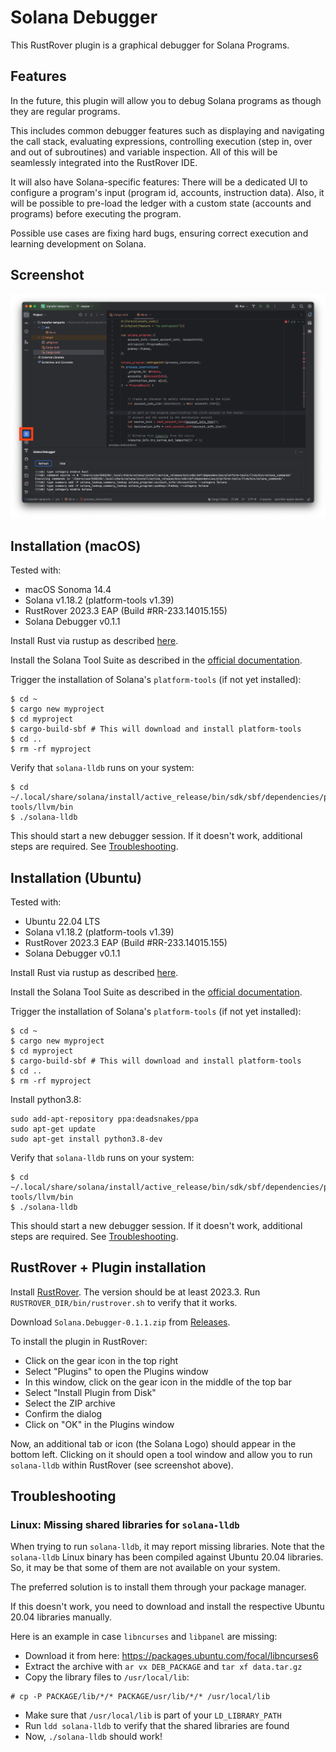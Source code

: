 # Solana Debugger

<!-- Plugin description -->
This RustRover plugin is a graphical debugger for Solana Programs.
<!-- Plugin description end -->

## Features

In the future, this plugin will allow you to debug Solana programs as though they are regular programs.

This includes common debugger features such as displaying and navigating the call stack, evaluating expressions, controlling execution (step in, over and out of subroutines) and variable inspection. All of this will be seamlessly integrated into the RustRover IDE.

It will also have Solana-specific features: There will be a dedicated UI to configure a program's input (program id, accounts, instruction data). Also, it will be possible to pre-load the ledger with a custom state (accounts and programs) before executing the program.

Possible use cases are fixing hard bugs, ensuring correct execution and learning development on Solana.

## Screenshot

![Screenshot](/docs/screenshot.png)

## Installation (macOS)

Tested with:
* macOS Sonoma 14.4
* Solana v1.18.2 (platform-tools v1.39)
* RustRover 2023.3 EAP (Build #RR-233.14015.155)
* Solana Debugger v0.1.1

Install Rust via rustup as described [here](https://www.rust-lang.org/tools/install).

Install the Solana Tool Suite as described in the [official documentation](https://docs.solanalabs.com/cli/install).

Trigger the installation of Solana's `platform-tools` (if not yet installed):
```
$ cd ~
$ cargo new myproject
$ cd myproject
$ cargo-build-sbf # This will download and install platform-tools
$ cd ..
$ rm -rf myproject
```

Verify that `solana-lldb` runs on your system:
```
$ cd ~/.local/share/solana/install/active_release/bin/sdk/sbf/dependencies/platform-tools/llvm/bin
$ ./solana-lldb
```
This should start a new debugger session. If it doesn't work, additional steps are required. See [Troubleshooting](#troubleshooting).

## Installation (Ubuntu)

Tested with:
* Ubuntu 22.04 LTS
* Solana v1.18.2 (platform-tools v1.39)
* RustRover 2023.3 EAP (Build #RR-233.14015.155)
* Solana Debugger v0.1.1

Install Rust via rustup as described [here](https://www.rust-lang.org/tools/install).

Install the Solana Tool Suite as described in the [official documentation](https://docs.solanalabs.com/cli/install).

Trigger the installation of Solana's `platform-tools` (if not yet installed):
```
$ cd ~
$ cargo new myproject
$ cd myproject
$ cargo-build-sbf # This will download and install platform-tools
$ cd ..
$ rm -rf myproject
```

Install python3.8:
```
sudo add-apt-repository ppa:deadsnakes/ppa
sudo apt-get update
sudo apt-get install python3.8-dev
```

Verify that `solana-lldb` runs on your system:
```
$ cd ~/.local/share/solana/install/active_release/bin/sdk/sbf/dependencies/platform-tools/llvm/bin
$ ./solana-lldb
```
This should start a new debugger session. If it doesn't work, additional steps are required. See [Troubleshooting](#troubleshooting).

## RustRover + Plugin installation

Install [RustRover](https://www.jetbrains.com/rust/nextversion/). The version should be at least 2023.3. Run `RUSTROVER_DIR/bin/rustrover.sh` to verify that it works.

Download `Solana.Debugger-0.1.1.zip` from [Releases](https://github.com/maxims94/solana-debugger/releases/tag/v0.1.1).

To install the plugin in RustRover:

- Click on the gear icon in the top right
- Select "Plugins" to open the Plugins window
- In this window, click on the gear icon in the middle of the top bar
- Select "Install Plugin from Disk"
- Select the ZIP archive
- Confirm the dialog
- Click on "OK" in the Plugins window

Now, an additional tab or icon (the Solana Logo) should appear in the bottom left. Clicking on it should open a tool window and allow you to run `solana-lldb` within RustRover (see screenshot above).

## Troubleshooting

### Linux: Missing shared libraries for `solana-lldb`

When trying to run `solana-lldb`, it may report missing libraries. Note that the `solana-lldb` Linux binary has been compiled against Ubuntu 20.04 libraries. So, it may be that some of them are not available on your system.

The preferred solution is to install them through your package manager.

If this doesn't work, you need to download and install the respective Ubuntu 20.04 libraries manually.

Here is an example in case `libncurses` and `libpanel` are missing:

- Download it from here: https://packages.ubuntu.com/focal/libncurses6
- Extract the archive with `ar vx DEB_PACKAGE` and `tar xf data.tar.gz`
- Copy the library files to `/usr/local/lib`:
```
# cp -P PACKAGE/lib/*/* PACKAGE/usr/lib/*/* /usr/local/lib
```
- Make sure that `/usr/local/lib` is part of your `LD_LIBRARY_PATH`
- Run `ldd solana-lldb` to verify that the shared libraries are found
- Now, `./solana-lldb` should work!
